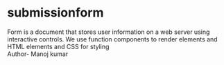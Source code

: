 # submissionform
Form is a document that stores user information on a web server using interactive  controls. We use function components to render elements and HTML elements and CSS for styling 
<br>
Author- Manoj kumar 
